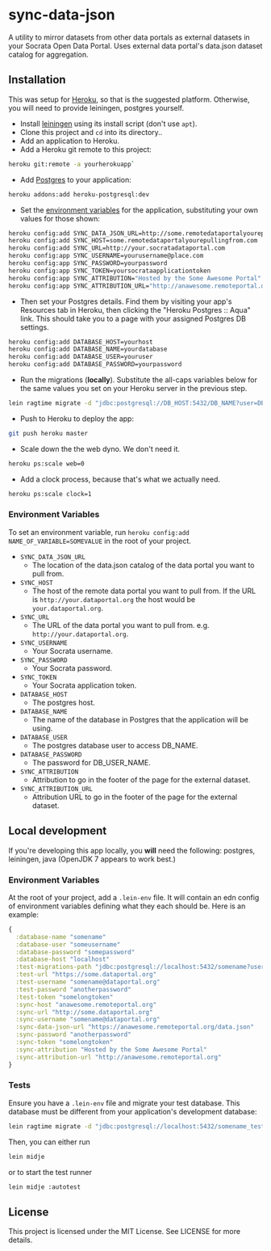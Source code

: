 # sync-data-json

A utility to mirror datasets from other data portals as external datasets in your Socrata Open Data Portal. Uses external data portal's data.json dataset catalog for aggregation.

## Installation

This was setup for [Heroku](https://www.heroku.com), so that is the suggested platform. Otherwise, you will need to provide leiningen, postgres yourself.

* Install [leiningen](https://github.com/technomancy/leiningen) using its install script (don't use `apt`).
* Clone this project and `cd` into its directory..
* Add an application to Heroku.
* Add a Heroku git remote to this project:

```bash
heroku git:remote -a yourherokuapp`
```

* Add [Postgres](https://www.heroku.com/postgres) to your application:

```bash
heroku addons:add heroku-postgresql:dev
```

* Set the [environment variables](#environment-variables) for the application, substituting your own values for those shown:

```bash
heroku config:add SYNC_DATA_JSON_URL=http://some.remotedataportalyourepullingfrom.com/data.json
heroku config:add SYNC_HOST=some.remotedataportalyourepullingfrom.com
heroku config:add SYNC_URL=http://your.socratadataportal.com
heroku config:app SYNC_USERNAME=yourusername@place.com
heroku config:app SYNC_PASSWORD=yourpassword
heroku config:app SYNC_TOKEN=yoursocrataapplicationtoken
heroku config:app SYNC_ATTRIBUTION="Hosted by the Some Awesome Portal"
heroku config:app SYNC_ATTRIBUTION_URL="http://anawesome.remoteportal.org"
```

* Then set your Postgres details. Find them by visiting your app's Resources tab in Heroku, then clicking the "Heroku Postgres :: Aqua" link. This should take you to a page with your assigned Postgres DB settings.

```bash
heroku config:add DATABASE_HOST=yourhost
heroku config:add DATABASE_NAME=yourdatabase
heroku config:add DATABASE_USER=youruser
heroku config:add DATABASE_PASSWORD=yourpassword
```

* Run the migrations (**locally**). Substitute the all-caps variables below for the same values you set on your Heroku server in the previous step.

```bash
lein ragtime migrate -d "jdbc:postgresql://DB_HOST:5432/DB_NAME?user=DB_USER_NAME&password=DB_USER_PASSWORD&ssl=true&sslfactory=org.postgresql.ssl.NonValidatingFactory"
```

* Push to Heroku to deploy the app:

```bash
git push heroku master
```

* Scale down the the web dyno. We don't need it.

```bash
heroku ps:scale web=0
```

* Add a clock process, because that's what we actually need.

```bash
heroku ps:scale clock=1
```

### Environment Variables

To set an environment variable, run `heroku config:add NAME_OF_VARIABLE=SOMEVALUE` in the root of your project.

* `SYNC_DATA_JSON_URL`
  * The location of the data.json catalog of the data portal you want to pull from.
* `SYNC_HOST`
  * The host of the remote data portal you want to pull from. If the URL is `http://your.dataportal.org` the host would be `your.dataportal.org`.
* `SYNC_URL`
  *  The URL of the data portal you want to pull from. e.g. `http://your.dataportal.org`.
* `SYNC_USERNAME`
  * Your Socrata username.
* `SYNC_PASSWORD`
  * Your Socrata password.
* `SYNC_TOKEN`
  * Your Socrata application token.
* `DATABASE_HOST`
  * The postgres host.
* `DATABASE_NAME`
  * The name of the database in Postgres that the application will be using.
* `DATABASE_USER`
  * The postgres database user to access DB_NAME.
* `DATABASE_PASSWORD`
  * The password for DB_USER_NAME.
* `SYNC_ATTRIBUTION`
  * Attribution to go in the footer of the page for the external dataset.
* `SYNC_ATTRIBUTION_URL`
  * Attribution URL to go in the footer of the page for the external dataset.

## Local development

If you're developing this app locally, you **will** need the following: postgres, leiningen, java (OpenJDK 7 appears to work best.)


### Environment Variables

At the root of your project, add a `.lein-env` file. It will contain an edn config of environment variables defining what they each should be. Here is an example:

```clojure
{
  :database-name "somename"
  :database-user "someusername"
  :database-password "somepassword"
  :database-host "localhost"
  :test-migrations-path "jdbc:postgresql://localhost:5432/somename?user=someusername&password=somepassword"
  :test-url "https://some.dataportal.org"
  :test-username "somename@dataportal.org"
  :test-password "anotherpassword"
  :test-token "somelongtoken"
  :sync-host "anawesome.remoteportal.org"
  :sync-url "http://some.dataportal.org"
  :sync-username "somename@dataportal.org"
  :sync-data-json-url "https://anawesome.remoteportal.org/data.json"
  :sync-password "anotherpassword"
  :sync-token "somelongtoken"
  :sync-attribution "Hosted by the Some Awesome Portal"
  :sync-attribution-url "http://anawesome.remoteportal.org"
}
```

### Tests

Ensure you have a `.lein-env` file and migrate your test database. This database must be different from your application's development database:

```bash
lein ragtime migrate -d "jdbc:postgresql://localhost:5432/somename_test?user=someusername&password=somepassword"
```

Then, you can either run

```bash
lein midje
```

or to start the test runner

```bash
lein midje :autotest
```

## License

This project is licensed under the MIT License. See LICENSE for more details.
